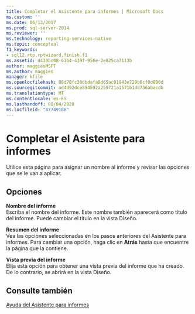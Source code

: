 ```yaml
---
title: Completar el Asistente para informes | Microsoft Docs
ms.custom: ''
ms.date: 06/13/2017
ms.prod: sql-server-2014
ms.reviewer: ''
ms.technology: reporting-services-native
ms.topic: conceptual
f1_keywords:
- sql12.rtp.rptwizard.finish.f1
ms.assetid: d430bc08-61b4-439f-956e-2e825ca7113b
author: maggiesMSFT
ms.author: maggies
manager: kfile
ms.openlocfilehash: 08d78fc30dbdafa8d65ac01943e729b6cf0d890d
ms.sourcegitcommit: ad4d92dce894592a259721a1571b1d8736abacdb
ms.translationtype: MT
ms.contentlocale: es-ES
ms.lasthandoff: 08/04/2020
ms.locfileid: "87749188"
---
```

# <a name="complete-the-report-wizard"></a>Completar el Asistente para informes
  Utilice esta página para asignar un nombre al informe y revisar las opciones que se le van a aplicar.  
  
## <a name="options"></a>Opciones  
 **Nombre del informe**  
 Escriba el nombre del informe. Este nombre también aparecerá como título del informe. Puede cambiar el título en la vista Diseño.  
  
 **Resumen del informe**  
 Vea las opciones seleccionadas en los pasos anteriores del Asistente para informes. Para cambiar una opción, haga clic en **Atrás** hasta que encuentre la página que la contiene.  
  
 **Vista previa del informe**  
 Elija esta opción para obtener una vista previa del informe que ha creado. De lo contrario, se abrirá en la vista Diseño.  
  
## <a name="see-also"></a>Consulte también  
 [Ayuda del Asistente para informes](../../2014/reporting-services/report-wizard-help.md)  
  
  
